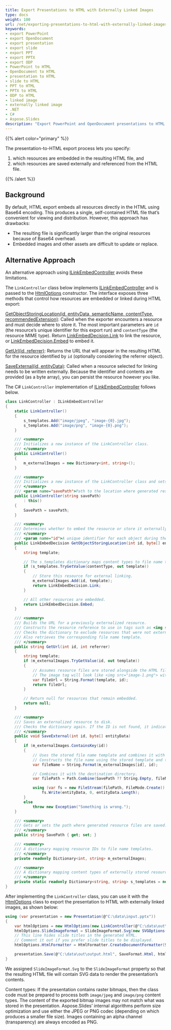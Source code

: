 ```yaml
---
title: Export Presentations to HTML with Externally Linked Images
type: docs
weight: 100
url: /net/exporting-presentations-to-html-with-externally-linked-images/
keywords:
- export PowerPoint
- export OpenDocument
- export presentation
- export slide
- export PPT
- export PPTX
- export ODP
- PowerPoint to HTML
- OpenDocument to HTML
- presentation to HTML
- slide to HTML
- PPT to HTML
- PPTX to HTML
- ODP to HTML
- linked image
- externally linked image
- .NET
- C#
- Aspose.Slides
description: "Export PowerPoint and OpenDocument presentations to HTML in .NET using Aspose.Slides with externally linked images—faster pages, code examples, and setup tips."
---
```


{{% alert color="primary" %}} 

The presentation-to-HTML export process lets you specify:

1. which resources are embedded in the resulting HTML file, and
1. which resources are saved externally and referenced from the HTML file.

{{% /alert %}} 

## **Background**

By default, HTML export embeds all resources directly in the HTML using Base64 encoding. This produces a single, self-contained HTML file that’s convenient for viewing and distribution. However, this approach has drawbacks:

* The resulting file is significantly larger than the original resources because of Base64 overhead.
* Embedded images and other assets are difficult to update or replace.

## **Alternative Approach**

An alternative approach using [ILinkEmbedController](https://reference.aspose.com/slides/net/aspose.slides.export/ilinkembedcontroller/) avoids these limitations.

The `LinkController` class below implements [ILinkEmbedController](https://reference.aspose.com/slides/net/aspose.slides.export/ilinkembedcontroller/) and is passed to the [HtmlOptions](https://reference.aspose.com/slides/net/aspose.slides.export/htmloptions/htmloptions/#constructor_1) constructor. The interface exposes three methods that control how resources are embedded or linked during HTML export:

[GetObjectStoringLocation(id, entityData, semanticName, contentType, recommendedExtension)](https://reference.aspose.com/slides/net/aspose.slides.export/ilinkembedcontroller/getobjectstoringlocation): Called when the exporter encounters a resource and must decide where to store it. The most important parameters are `id` (the resource’s unique identifier for this export run) and `contentType` (the resource MIME type). Return [LinkEmbedDecision.Link](https://reference.aspose.com/slides/net/aspose.slides.export/linkembeddecision/) to link the resource, or [LinkEmbedDecision.Embed](https://reference.aspose.com/slides/net/aspose.slides.export/linkembeddecision/) to embed it.

[GetUrl(id, referrer)](https://reference.aspose.com/slides/net/aspose.slides.export/ilinkembedcontroller/geturl/): Returns the URL that will appear in the resulting HTML for the resource identified by `id` (optionally considering the referrer object).

[SaveExternal(id, entityData)](https://reference.aspose.com/slides/net/aspose.slides.export/ilinkembedcontroller/saveexternal/): Called when a resource selected for linking needs to be written externally. Because the identifier and contents are provided (as a byte array), you can persist the resource however you like.

The C# `LinkController` implementation of [ILinkEmbedController](https://reference.aspose.com/slides/net/aspose.slides.export/ilinkembedcontroller/) follows below.

```cs
class LinkController : ILinkEmbedController
{
    static LinkController()
    {
        s_templates.Add("image/jpeg", "image-{0}.jpg");
        s_templates.Add("image/png", "image-{0}.png");
    }

    /// <summary>
    /// Initializes a new instance of the LinkController class.
    /// </summary>
    public LinkController()
    {
        m_externalImages = new Dictionary<int, string>();
    }

    /// <summary>
    /// Initializes a new instance of the LinkController class and sets the path where generated resource files will be saved.
    /// </summary>
    /// <param name="savePath">Path to the location where generated resource files will be stored.</param>
    public LinkController(string savePath)
        : this()
    {
        SavePath = savePath;
    }

    /// <summary>
    /// Determines whether to embed the resource or store it externally.
    /// </summary>
    /// <param name="id">A unique identifier for each object during the export operation.</param>
    public LinkEmbedDecision GetObjectStoringLocation(int id, byte[] entityData, string semanticName, string contentType, string recomendedExtension)
    {
        string template;

        // The s_templates dictionary maps content types to file name templates for resources stored externally.
        if (s_templates.TryGetValue(contentType, out template))
        {
            // Store this resource for external linking.
            m_externalImages.Add(id, template);
            return LinkEmbedDecision.Link;
        }

        // All other resources are embedded.
        return LinkEmbedDecision.Embed;
    }

    /// <summary>
    /// Builds the URL for a previously externalized resource.
    /// Constructs the resource reference to use in tags such as <img src="%result%">.
    /// Checks the dictionary to exclude resources that were not externalized.
    /// Also retrieves the corresponding file name template.
    /// </summary>
    public string GetUrl(int id, int referrer)
    {
        string template;
        if (m_externalImages.TryGetValue(id, out template))
        {
            // Assumes resource files are stored alongside the HTML file.
            // The image tag will look like <img src="image-1.png"> with the appropriate resource ID and extension.
            var fileUrl = String.Format(template, id);
            return fileUrl;
        }

        // Return null for resources that remain embedded.
        return null;
    }

    /// <summary>
    /// Saves an externalized resource to disk.
    /// Checks the dictionary again. If the ID is not found, it indicates an error in GetObjectStoringLocation or GetUrl.
    /// </summary>
    public void SaveExternal(int id, byte[] entityData)
    {
        if (m_externalImages.ContainsKey(id))
        {
            // Uses the stored file name template and combines it with the target path.
            // Constructs the file name using the stored template and the ID.
            var fileName = String.Format(m_externalImages[id], id);

            // Combines it with the destination directory.
            var filePath = Path.Combine(SavePath ?? String.Empty, fileName);

            using (var fs = new FileStream(filePath, FileMode.Create))
                fs.Write(entityData, 0, entityData.Length);
        }
        else
            throw new Exception("Something is wrong.");
    }

    /// <summary>
    /// Gets or sets the path where generated resource files are saved.
    /// </summary>
    public string SavePath { get; set; }

    /// <summary>
    /// A dictionary mapping resource IDs to file name templates.
    /// </summary>
    private readonly Dictionary<int, string> m_externalImages;

    /// <summary>
    /// A dictionary mapping content types of externally stored resources to file name templates.
    /// </summary>
    private static readonly Dictionary<string, string> s_templates = new Dictionary<string, string>();
}
```

After implementing the `LinkController` class, you can use it with the [HtmlOptions](https://reference.aspose.com/slides/net/aspose.slides.export/htmloptions/htmloptions/) class to export the presentation to HTML with externally linked images, as shown below:

```cs
using (var presentation = new Presentation(@"C:\data\input.pptx"))
{
    var htmlOptions = new HtmlOptions(new LinkController(@"C:\data\out\"));
    htmlOptions.SlideImageFormat = SlideImageFormat.Svg(new SVGOptions());
    // This line hides slide titles in the generated HTML.
    // Comment it out if you prefer slide titles to be displayed.
    htmlOptions.HtmlFormatter = HtmlFormatter.CreateDocumentFormatter(String.Empty, false);

    presentation.Save(@"C:\data\out\output.html", SaveFormat.Html, htmlOptions);
}
```

We assigned `SlideImageFormat.Svg` to the `SlideImageFormat` property so that the resulting HTML file will contain SVG data to render the presentation’s contents.

Content types: If the presentation contains raster bitmaps, then the class code must be prepared to process both `image/jpeg` and `image/png` content types. The content of the exported bitmap images may not match what was stored in the presentation. Aspose.Slides’ internal algorithms perform size optimization and use either the JPEG or PNG codec (depending on which produces a smaller file size). Images containing an alpha channel (transparency) are always encoded as PNG.
